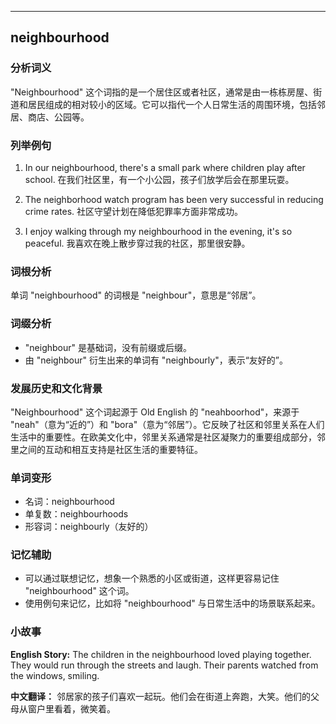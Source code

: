 
---------------
## neighbourhood
### 分析词义
"Neighbourhood" 这个词指的是一个居住区或者社区，通常是由一栋栋房屋、街道和居民组成的相对较小的区域。它可以指代一个人日常生活的周围环境，包括邻居、商店、公园等。

### 列举例句
1. In our neighbourhood, there's a small park where children play after school.
   在我们社区里，有一个小公园，孩子们放学后会在那里玩耍。

2. The neighborhood watch program has been very successful in reducing crime rates.
   社区守望计划在降低犯罪率方面非常成功。

3. I enjoy walking through my neighbourhood in the evening, it's so peaceful.
   我喜欢在晚上散步穿过我的社区，那里很安静。

### 词根分析
单词 "neighbourhood" 的词根是 "neighbour"，意思是“邻居”。

### 词缀分析
- "neighbour" 是基础词，没有前缀或后缀。
- 由 "neighbour" 衍生出来的单词有 "neighbourly"，表示“友好的”。

### 发展历史和文化背景
"Neighbourhood" 这个词起源于 Old English 的 "neahboorhod"，来源于 "neah"（意为“近的”）和 "bora"（意为“邻居”）。它反映了社区和邻里关系在人们生活中的重要性。在欧美文化中，邻里关系通常是社区凝聚力的重要组成部分，邻里之间的互动和相互支持是社区生活的重要特征。

### 单词变形
- 名词：neighbourhood
- 单复数：neighbourhoods
- 形容词：neighbourly（友好的）

### 记忆辅助
- 可以通过联想记忆，想象一个熟悉的小区或街道，这样更容易记住 "neighbourhood" 这个词。
- 使用例句来记忆，比如将 "neighbourhood" 与日常生活中的场景联系起来。

### 小故事
**English Story:**
The children in the neighbourhood loved playing together. They would run through the streets and laugh. Their parents watched from the windows, smiling.

**中文翻译：**
邻居家的孩子们喜欢一起玩。他们会在街道上奔跑，大笑。他们的父母从窗户里看着，微笑着。


